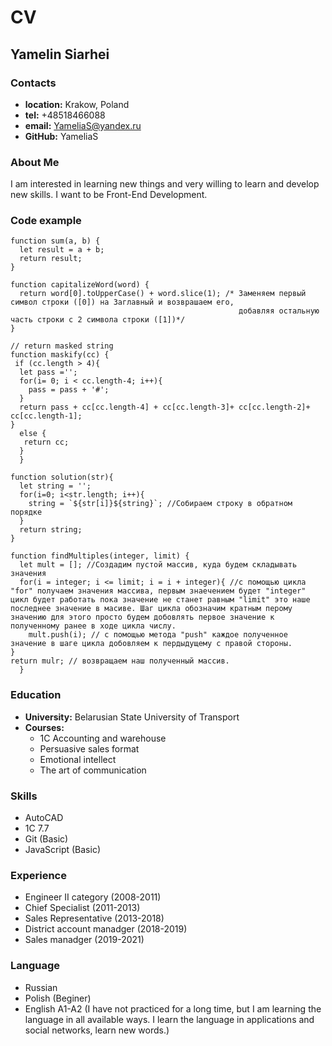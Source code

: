 # CV

## Yamelin Siarhei
### Contacts
- **location:** Krakow, Poland
- **tel:** +48518466088
- **email:** YameliaS@yandex.ru
- **GitHub:** YameliaS

### About Me
I am interested in learning new things and very willing to learn and develop new skills. I want to be Front-End Development.

### Code example
```
function sum(a, b) {
  let result = a + b;
  return result;
}
```
```
function capitalizeWord(word) {
  return word[0].toUpperCase() + word.slice(1); /* Заменяем первый символ строки ([0]) на Заглавный и возврашаем его, 
                                                   добавляя остальную часть строки с 2 символа строки ([1])*/
}
```
```
// return masked string
function maskify(cc) {
 if (cc.length > 4){
  let pass ='';
  for(i= 0; i < cc.length-4; i++){
    pass = pass + '#';
  }
  return pass + cc[cc.length-4] + cc[cc.length-3]+ cc[cc.length-2]+ cc[cc.length-1];
}
  else {
   return cc;
  }
  }
```
```
function solution(str){
  let string = '';
  for(i=0; i<str.length; i++){
    string = `${str[i]}${string}`; //Собираем строку в обратном порядке
  }
  return string;
}
```
```
function findMultiples(integer, limit) {
  let mult = []; //Создадим пустой массив, куда будем складывать значения
  for(i = integer; i <= limit; i = i + integer){ //с помощью цикла "for" получаем значения массива, первым знаечением будет "integer" цикл будет работать пока значение не станет равным "limit" это наше последнее значение в масиве. Шаг цикла обозначим кратным перому значению для этого просто будем добовлять первое значение к полученному ранее в ходе цикла числу. 
    mult.push(i); // с помощью метода "push" каждое полученное значение в шаге цикла добовляем к пердыдущему с правой стороны.
}
return mulr; // возвращаем наш полученный массив.
  }
```

### Education
- **University:** Belarusian State University of Transport
- **Courses:**
    - 1C Accounting and warehouse
    - Persuasive sales format
    - Emotional intellect
    - The art of communication

### Skills
- AutoCAD
- 1C 7.7
- Git (Basic)
- JavaScript (Basic)

### Experience
- Engineer II category (2008-2011)
- Chief Specialist (2011-2013)
- Sales Representative (2013-2018)
- District account manadger (2018-2019)
- Sales manadger (2019-2021)

### Language
- Russian 
- Polish (Beginer)
- English A1-A2 (I have not practiced for a long time, but I am learning the language in all available ways. I learn the language in applications and social networks, learn new words.)